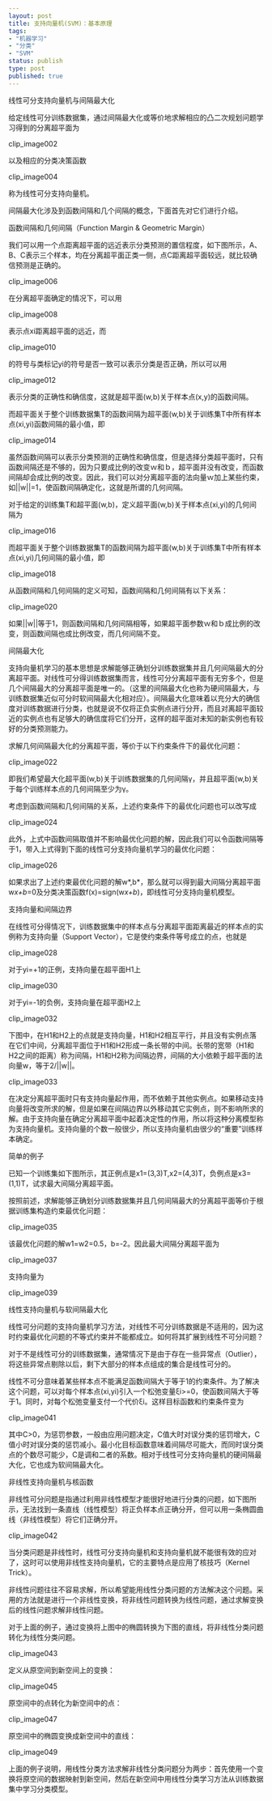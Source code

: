 ```yaml
--- 
layout: post
title: 支持向量机(SVM)：基本原理
tags: 
- "机器学习"
- "分类"
- "SVM"
status: publish
type: post
published: true
---
```

线性可分支持向量机与间隔最大化

给定线性可分训练数据集，通过间隔最大化或等价地求解相应的凸二次规划问题学习得到的分离超平面为

clip_image002

以及相应的分类决策函数

clip_image004

称为线性可分支持向量机。

间隔最大化涉及到函数间隔和几个间隔的概念，下面首先对它们进行介绍。

函数间隔和几何间隔（Function Margin & Geometric Margin）

我们可以用一个点距离超平面的远近表示分类预测的置信程度，如下图所示，A、B、C表示三个样本，均在分离超平面正类一侧，点C距离超平面较远，就比较确信预测是正确的。

clip_image006

在分离超平面确定的情况下，可以用

clip_image008

表示点xi距离超平面的远近，而

clip_image010

的符号与类标记yi的符号是否一致可以表示分类是否正确，所以可以用

clip_image012

表示分类的正确性和确信度，这就是超平面(w,b)关于样本点(x,y)的函数间隔。

而超平面关于整个训练数据集T的函数间隔为超平面(w,b)关于训练集T中所有样本点(xi,yi)函数间隔的最小值，即

clip_image014

虽然函数间隔可以表示分类预测的正确性和确信度，但是选择分类超平面时，只有函数间隔还是不够的，因为只要成比例的改变ｗ和ｂ，超平面并没有改变，而函数间隔却会成比例的改变。因此，我们可以对分离超平面的法向量ｗ加上某些约束，如||w||=1，使函数间隔确定化，这就是所谓的几何间隔。

对于给定的训练集T和超平面(w,b)，定义超平面(w,b)关于样本点(xi,yi)的几何间隔为

clip_image016

而超平面关于整个训练数据集T的函数间隔为超平面(w,b)关于训练集T中所有样本点(xi,yi)几何间隔的最小值，即

clip_image018

从函数间隔和几何间隔的定义可知，函数间隔和几何间隔有以下关系：

clip_image020

如果||w||等于1，则函数间隔和几何间隔相等，如果超平面参数ｗ和ｂ成比例的改变，则函数间隔也成比例改变，而几何间隔不变。

间隔最大化

支持向量机学习的基本思想是求解能够正确划分训练数据集并且几何间隔最大的分离超平面。对线性可分得训练数据集而言，线性可分分离超平面有无穷多个，但是几个间隔最大的分离超平面是唯一的。（这里的间隔最大化也称为硬间隔最大，与训练数据集近似可分时软间隔最大化相对应）。间隔最大化意味着以充分大的确信度对训练数据进行分类，也就是说不仅将正负实例点进行分开，而且对离超平面较近的实例点也有足够大的确信度将它们分开，这样的超平面对未知的新实例也有较好的分类预测能力。

求解几何间隔最大化的分离超平面，等价于以下约束条件下的最优化问题：

clip_image022

即我们希望最大化超平面(w,b)关于训练数据集的几何间隔γ，并且超平面(w,b)关于每个训练样本点的几何间隔至少为γ。

考虑到函数间隔和几何间隔的关系，上述约束条件下的最优化问题也可以改写成

clip_image024

此外，上式中函数间隔取值并不影响最优化问题的解，因此我们可以令函数间隔等于1，带入上式得到下面的线性可分支持向量机学习的最优化问题：

clip_image026

如果求出了上述约束最优化问题的解w*,b*，那么就可以得到最大间隔分离超平面w*x+b*=0及分类决策函数f(x)=sign(w*x+b*)，即线性可分支持向量机模型。

支持向量和间隔边界

在线性可分得情况下，训练数据集中的样本点与分离超平面距离最近的样本点的实例称为支持向量（Support Vector），它是使约束条件等号成立的点，也就是

clip_image028

对于yi=+1的正例，支持向量在超平面H1上

clip_image030

对于yi=-1的负例，支持向量在超平面H2上

clip_image032

下图中，在H1和H2上的点就是支持向量，H1和H2相互平行，并且没有实例点落在它们中间，分离超平面位于H1和H2形成一条长带的中间。长带的宽带（H1和H2之间的距离）称为间隔，H1和H2称为间隔边界，间隔的大小依赖于超平面的法向量w，等于2/||w||。

clip_image033

在决定分离超平面时只有支持向量起作用，而不依赖于其他实例点。如果移动支持向量将改变所求的解，但是如果在间隔边界以外移动其它实例点，则不影响所求的解。由于支持向量在确定分离超平面中起着决定性的作用，所以将这种分离模型称为支持向量机。支持向量的个数一般很少，所以支持向量机由很少的“重要”训练样本确定。

简单的例子

已知一个训练集如下图所示，其正例点是x1=(3,3)T,x2=(4,3)T，负例点是x3=(1,1)T，试求最大间隔分离超平面。

按照前述，求解能够正确划分训练数据集并且几何间隔最大的分离超平面等价于根据训练集构造约束最优化问题：

clip_image035

该最优化问题的解w1=w2=0.5，b=-2。因此最大间隔分离超平面为

clip_image037

支持向量为

clip_image039

线性支持向量机与软间隔最大化

线性可分问题的支持向量机学习方法，对线性不可分训练数据是不适用的，因为这时约束最优化问题的不等式约束并不能都成立。如何将其扩展到线性不可分问题？

对于不是线性可分的训练数据集，通常情况下是由于存在一些异常点（Outlier），将这些异常点剔除以后，剩下大部分的样本点组成的集合是线性可分的。

线性不可分意味着某些样本点不能满足函数间隔大于等于1的约束条件。为了解决这个问题，可以对每个样本点(xi,yi)引入一个松弛变量ξi>=0，使函数间隔大于等于1。同时，对每个松弛变量支付一个代价ξi。这样目标函数和约束条件变为

clip_image041

其中C>0，为惩罚参数，一般由应用问题决定，C值大时对误分类的惩罚增大，C值小时对误分类的惩罚减小。最小化目标函数意味着间隔尽可能大，而同时误分类点的个数尽可能少，C是调和二者的系数。相对于线性可分支持向量机的硬间隔最大化，它也成为软间隔最大化。

非线性支持向量机与核函数

非线性可分问题是指通过利用非线性模型才能很好地进行分类的问题，如下图所示，无法找到一条直线（线性模型）将正负样本点正确分开，但可以用一条椭圆曲线（非线性模型）将它们正确分开。

clip_image042

当分类问题是非线性时，线性可分支持向量机和支持向量机就不能很有效的应对了，这时可以使用非线性支持向量机，它的主要特点是应用了核技巧（Kernel Trick）。

非线性问题往往不容易求解，所以希望能用线性分类问题的方法解决这个问题。采用的方法就是进行一个非线性变换，将非线性问题转换为线性问题，通过求解变换后的线性问题求解非线性问题。

对于上面的例子，通过变换将上图中的椭圆转换为下图的直线，将非线性分类问题转化为线性分类问题。

clip_image043

定义从原空间到新空间上的变换：

clip_image045

原空间中的点转化为新空间中的点：

clip_image047

原空间中的椭圆变换成新空间中的直线：

clip_image049

上面的例子说明，用线性分类方法求解非线性分类问题分为两步：首先使用一个变换将原空间的数据映射到新空间，然后在新空间中用线性分类学习方法从训练数据集中学习分类模型。
